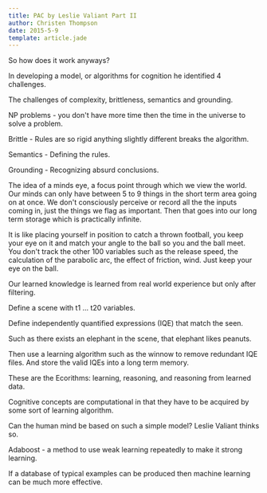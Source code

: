 ```yaml
---
title: PAC by Leslie Valiant Part II
author: Christen Thompson
date: 2015-5-9
template: article.jade 
---
```


So how does it work anyways?

<span class="more"></span>

In developing a model, or algorithms for cognition he identified 4 challenges.

The challenges of complexity, brittleness, semantics and grounding.

NP problems - you don't have more time then the time in the universe to solve a problem. 

Brittle - Rules are so rigid anything slightly different breaks the algorithm.

Semantics - Defining the rules.

Grounding - Recognizing absurd conclusions.

The idea of a minds eye, a focus point through which we view the world. Our minds can only have between 5 to 9 things in the short term area going on at once.  We don't consciously perceive or record all the the inputs coming in, just the things we flag as important.  Then that goes into our long term storage which is practically infinite.

It is like placing yourself in position to catch a thrown football, you keep your eye on it and match your angle to the ball so you and the ball meet.  You don't track the other 100 variables such as the release speed, the calculation of the parabolic arc, the effect of friction, wind.  Just keep your eye on the ball.

Our learned knowledge is learned from real world experience but only after filtering.

Define a scene with t1 ... t20 variables.

Define independently quantified expressions (IQE) that match the seen.

Such as there exists an elephant in the scene, that elephant likes peanuts. 

Then use a learning algorithm such as the winnow to remove redundant IQE files. And store the valid IQEs into a long term memory.

These are the Ecorithms: learning, reasoning, and reasoning from learned data.

Cognitive concepts are computational in that they have to be acquired by some sort of learning algorithm.

Can the human mind be based on such a simple model?  Leslie Valiant thinks so.

Adaboost - a method to use weak learning repeatedly to make it strong learning.

If a database of typical examples can be produced then machine learning can be much more effective.




